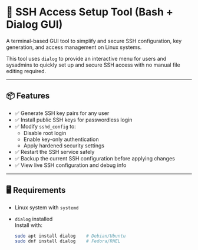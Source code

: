 # 🔐 SSH Access Setup Tool (Bash + Dialog GUI)

A terminal-based GUI tool to simplify and secure SSH configuration, key generation, and access management on Linux systems.

This tool uses `dialog` to provide an interactive menu for users and sysadmins to quickly set up and secure SSH access with no manual file editing required.

---

## 📦 Features

- ✅ Generate SSH key pairs for any user
- ✅ Install public SSH keys for passwordless login
- ✅ Modify `sshd_config` to:
  - Disable root login
  - Enable key-only authentication
  - Apply hardened security settings
- ✅ Restart the SSH service safely
- ✅ Backup the current SSH configuration before applying changes
- ✅ View live SSH configuration and debug info

---

## 🖥️ Requirements

- Linux system with `systemd`
- `dialog` installed  
  Install with:

  ```bash
  sudo apt install dialog    # Debian/Ubuntu
  sudo dnf install dialog    # Fedora/RHEL
